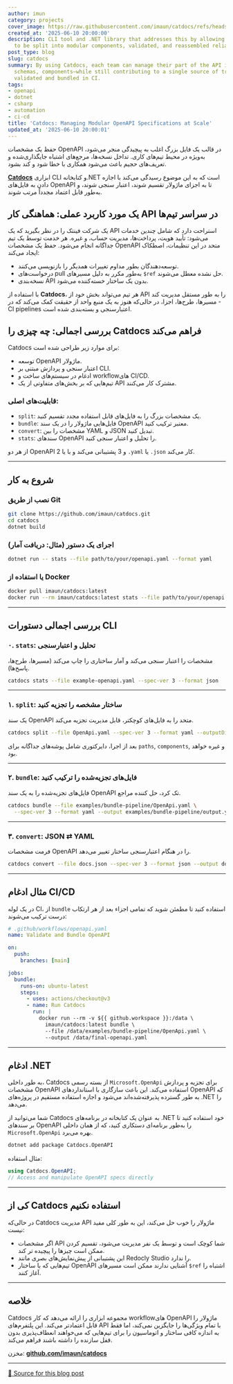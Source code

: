 ```yaml
---
author: imun
category: projects
cover_image: https://raw.githubusercontent.com/imaun/catdocs/refs/heads/master/assets/catdocs-header.png
created_at: '2025-06-10 20:00:00'
description: CLI tool and .NET library that addresses this by allowing OpenAPI files
  to be split into modular components, validated, and reassembled reliably.
post_type: blog
slug: catdocs
summary: By using Catdocs, each team can manage their part of the API independently—paths,
  schemas, components—while still contributing to a single source of truth that is
  validated and bundled in CI.
tags:
- openapi
- dotnet
- csharp
- automation
- ci-cd
title: 'Catdocs: Managing Modular OpenAPI Specifications at Scale'
updated_at: '2025-06-10 20:00:01'
---
```


حفظ یک مشخصات OpenAPI در قالب یک فایل بزرگ اغلب به پیچیدگی منجر می‌شود، به‌ویژه در محیط تیم‌های کاری. تداخل نسخه‌ها، مرجع‌های اشتباه جایگذاری‌شده و تعریف‌های حجیم باعث می‌شود همکاری با خطا شود و کند بشود.

**[Catdocs](https://github.com/imaun/catdocs)** ابزاری CLI و کتابخانه‌‌.NET است که به این موضوع رسیدگی می‌کند با اجازه دادن به فایل‌های OpenAPI تا به اجزای ماژولار تقسیم شوند، اعتبار سنجی شوند، و به‌طور قابل اعتماد مجدداً مرتب شوند.

## یک مورد کاربرد عملی: هماهنگی کار API در سراسر تیم‌ها
یک شرکت فینتک را در نظر بگیرید که یک API استراحت دارد که شامل چندین خدمات می‌شود: تأیید هویت، پرداخت‌ها، مدیریت حساب، و غیره. هر خدمت توسط یک تیم جداگانه انجام می‌شود. حفظ یک مشخصات OpenAPI متحد در این تنظیمات، اصطکاک ایجاد می‌کند:

- توسعه‌دهندگان بطور مداوم تغییرات همدیگر را بازنویسی می‌کنند.
- درخواست‌های pull به‌طور مکرر به دلیل مسیرهای `$ref` حل نشده معطل می‌شوند.
- نسخه‌بندی API بدون یک ساختار خسته‌کننده می‌شود.

با استفاده از **Catdocs**، هر تیم می‌تواند بخش خود از API را به طور مستقل مدیریت کند - مسیرها، طرح‌ها، اجزا، در حالی‌که هنوز به یک منبع واحد از حقیقت کمک می‌کند که در CI pipelines اعتبارسنجی و بسته‌بندی شده است.

## بررسی اجمالی: چه چیزی را Catdocs فراهم می‌کند
Catdocs برای موارد زیر طراحی شده است:
- توسعه OpenAPI ماژولار.
- اعتبار سنجی و پردازش مبتنی بر CLI.
- ادغام در سیستم‌های ساخت و workflowهای CI/CD.
- تیم‌هایی که بر بخش‌های متفاوتی از یک API مشترک کار می‌کنند.

### قابلیت‌های اصلی:
- `split`: یک مشخصات بزرگ را به فایل‌های قابل استفاده مجدد تقسیم کنید.
- `bundle`: فایل‌هایی ماژولار را در یک سند OpenAPI معتبر ترکیب کنید.
- `convert`: مشخصات را بین YAML و JSON تبدیل کنید.
- `stats`: سند‌های OpenAPI را تحلیل و اعتبار سنجی کنید.

از هر دو OpenAPI 2 و 3 پشتیبانی می‌کند و با یا `.yaml` یا `.json` کار می‌کند.

---

## شروع به کار

### نصب از طریق Git
```bash
git clone https://github.com/imaun/catdocs.git
cd catdocs
dotnet build
```

### اجرای یک دستور (مثال: دریافت آمار)
```bash
dotnet run -- stats --file path/to/your/openapi.yaml --format yaml
```

### یا استفاده از Docker
```bash
docker pull imaun/catdocs:latest
docker run --rm imaun/catdocs:latest stats --file path/to/your/openapi.yaml
```

---

## بررسی اجمالی دستورات CLI

### ٠. `stats`: تحلیل و اعتبارسنجی
مشخصات را اعتبار سنجی می‌کند و آمار ساختاری را چاپ می‌کند (مسیرها، طرح‌ها، پاسخ‌ها).

```bash
catdocs stats --file example-openapi.yaml --spec-ver 3 --format json
```

---

### ١. `split`: ساختار مشخصه را تجزیه کنید
یک سند OpenAPI متحد را به فایل‌های کوچکتر، قابل مدیریت تجزیه می‌کند.

```bash
catdocs split --file OpenApi.yaml --spec-ver 3 --format yaml --outputDir examples/bundle-pipeline
```

بعد از اجرا، دایرکتوری شامل پوشه‌های جداگانه برای `paths`, `components`, و غیره خواهد بود.

---

### ٢. `bundle`: فایل‌های تجزیه‌شده را ترکیب کنید
فایل‌های تجزیه‌شده را به یک سند OpenAPI تک کرد، حل کننده مراجع.

```bash
catdocs bundle --file examples/bundle-pipeline/OpenApi.yaml \
  --spec-ver 3 --format yaml --output examples/bundle-pipeline/output.yaml
```

---

### ٣. `convert`: JSON ⇄ YAML
فرمت مشخصات OpenAPI را در هنگام اعتبارسنجی ساختار تغییر می‌دهد.

```bash
catdocs convert --file docs.json --spec-ver 3 --format json --output docs.yaml
```

---

## مثال ادغام CI/CD

در یک لوله CI، از `bundle` استفاده کنید تا مطمئن شوید که تمامی اجزاء بعد از هر ارتکاب درست ترکیب می‌شوند:

```yaml
# .github/workflows/openapi.yaml
name: Validate and Bundle OpenAPI

on:
  push:
    branches: [main]

jobs:
  bundle:
    runs-on: ubuntu-latest
    steps:
      - uses: actions/checkout@v3
      - name: Run Catdocs
        run: |
          docker run --rm -v ${{ github.workspace }}:/data \
            imaun/catdocs:latest bundle \
            --file /data/examples/bundle-pipeline/OpenApi.yaml \
            --output /data/final-openapi.yaml
```

---

## ادغام .NET

به طور داخلی، Catdocs از بسته رسمی `Microsoft.OpenApi` برای تجزیه و پردازش مشخصات OpenAPI استفاده می‌کند. این باعث سازگاری با استانداردهای OpenAPI که به طور گسترده پذیرفته‌شده‌اند می‌شود و اجازه استفاده مستقیم در پروژه‌های .NET را می‌دهد.

شما می‌توانید از Catdocs به عنوان یک کتابخانه در برنامه‌های .NET خود استفاده کنید تا بر سند‌های OpenAPI را به‌طور برنامه‌ای دستکاری کنید، که از همان داخلی `Microsoft.OpenApi` بهره می‌برد.

```bash
dotnet add package Catdocs.OpenAPI
```

مثال استفاده:
```csharp
using Catdocs.OpenAPI;
// Access and manipulate OpenAPI specs directly
```
---

## کی از Catdocs استفاده نکنیم
در حالی‌که Catdocs مدیریت API ماژولار را خوب حل می‌کند، این به طور کلی مفید نیست:

- اگر مشخصات API شما کوچک است و توسط یک نفر مدیریت می‌شود، تقسیم کردن ممکن است چیزها را پیچیده تر کند.
- این پشتیبانی از پیش‌نمایش‌های بصری مانند Redocly Studio را ندارد.
- تیم‌هایی که با ساختار OpenAPI آشنایی ندارند ممکن است مسیرهای `$ref` اشتباه را آغاز کنند.

---

## خلاصه
Catdocs مجموعه ابزاری را ارائه می‌دهد که کار workflowهای OpenAPI ماژولار را قابل اعتمادتر می‌کند. این پلتفرم‌های API با تمام ویژگی‌ها را جایگزین نمی‌کند، اما فقط به اندازه کافی ساختار و اتوماسیون را برای تیم‌هایی که می‌خواهند انعطاف‌پذیری بدون قفل سازنده را داشته باشند فراهم می‌کند.

مخزن: **[github.com/imaun/catdocs](https://github.com/imaun/catdocs)**

---
[🔗 Source for this blog post](https://github.com/imaun/website/blob/master/data/blog/posts/catdocs.md)